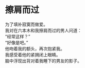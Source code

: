 # 擦肩而过

为了填补寂寞而做爱。\
我对在六本木和我擦肩而过的男人问道：\
“经常这样？”\
“好像是吧。”\
他吻着我的额头，再次抱紧我。\
我感受着他的紧拥闭上眼睛。\
脑中浮现出背对着我睡下的男友的影子。
